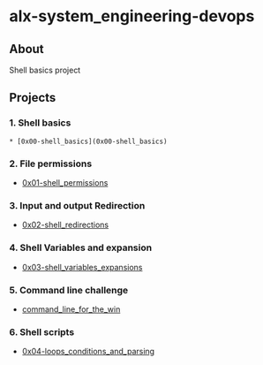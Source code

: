 # alx-system_engineering-devops
## About
Shell basics project
## Projects

### 1. Shell basics
```* [0x00-shell_basics](0x00-shell_basics)```

### 2. File permissions
* [0x01-shell_permissions](0x01-shell_permissions)

### 3. Input and output Redirection
* [0x02-shell_redirections](0x02-shell_redirections)

### 4. Shell Variables and expansion
* [0x03-shell_variables_expansions](0x03-shell_variables_expansions)
### 5. Command line challenge
* [command_line_for_the_win](command_line_for_the_win)

### 6. Shell scripts
* [0x04-loops_conditions_and_parsing](0x04-loops_conditions_and_parsing)

